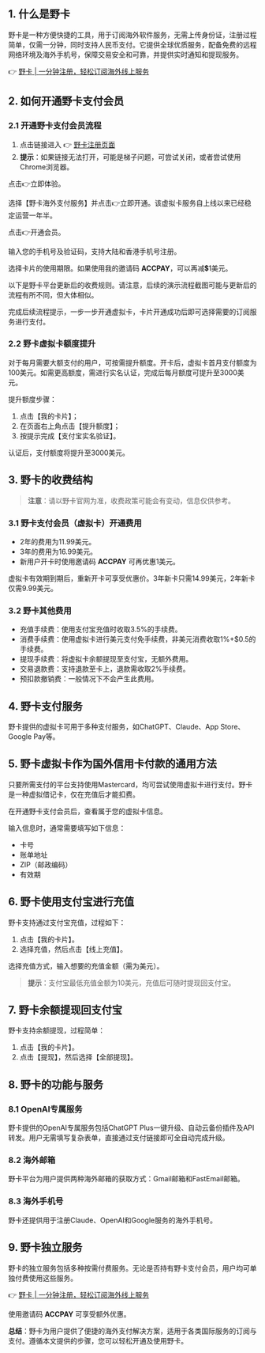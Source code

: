 ## 1. 什么是野卡

野卡是一种方便快捷的工具，用于订阅海外软件服务，无需上传身份证，注册过程简单，仅需一分钟，同时支持人民币支付。它提供全球优质服务，配备免费的远程网络环境及海外手机号，保障交易安全和可靠，并提供实时通知和提现服务。

👉 [野卡 | 一分钟注册，轻松订阅海外线上服务](https://bit.ly/bewildcard)

## 2. 如何开通野卡支付会员

### 2.1 开通野卡支付会员流程

1. 点击链接进入 👉 [野卡注册页面](https://bit.ly/bewildcard)
2. **提示**：如果链接无法打开，可能是梯子问题，可尝试关闭，或者尝试使用Chrome浏览器。

点击👉立即体验。

选择【野卡海外支付服务】并点击👉立即开通。该虚拟卡服务自上线以来已经稳定运营一年半。

点击👉开通会员。

输入您的手机号及验证码，支持大陆和香港手机号注册。

选择卡片的使用期限。如果使用我的邀请码 **ACCPAY**，可以再减💲1美元。

以下是野卡平台更新后的收费规则。请注意，后续的演示流程截图可能与更新后的流程有所不同，但大体相似。

完成后续流程提示，一步一步开通虚拟卡，卡片开通成功后即可选择需要的订阅服务进行支付。

### 2.2 野卡虚拟卡额度提升

对于每月需要大额支付的用户，可按需提升额度。开卡后，虚拟卡首月支付额度为100美元。如需更高额度，需进行实名认证，完成后每月额度可提升至3000美元。

提升额度步骤：
1. 点击【我的卡片】；
2. 在页面右上角点击【提升额度】；
3. 按提示完成【支付宝实名验证】。

认证后，支付额度将提升至3000美元。

## 3. 野卡的收费结构

> **注意**：请以野卡官网为准，收费政策可能会有变动，信息仅供参考。

### 3.1 野卡支付会员（虚拟卡）开通费用

- 2年的费用为11.99美元。
- 3年的费用为16.99美元。
- 新用户开卡时使用邀请码 **ACCPAY** 可再优惠1美元。

虚拟卡有效期到期后，重新开卡可享受优惠价。3年新卡只需14.99美元，2年新卡仅需9.99美元。

### 3.2 野卡其他费用

- 充值手续费：使用支付宝充值时收取3.5%的手续费。
- 消费手续费：使用虚拟卡进行美元支付免手续费，非美元消费收取1%+$0.5的手续费。
- 提现手续费：将虚拟卡余额提现至支付宝，无额外费用。
- 交易退款费：支持退款至卡上，退款需收取2%手续费。
- 预扣款撤销费：一般情况下不会产生此费用。

## 4. 野卡支付服务

野卡提供的虚拟卡可用于多种支付服务，如ChatGPT、Claude、App Store、Google Pay等。

## 5. 野卡虚拟卡作为国外信用卡付款的通用方法

只要所需支付的平台支持使用Mastercard，均可尝试使用虚拟卡进行支付。野卡是一种虚拟借记卡，仅在充值后才能扣费。

在开通野卡支付会员后，查看属于您的虚拟卡信息。

输入信息时，通常需要填写如下信息：
- 卡号
- 账单地址
- ZIP（邮政编码）
- 有效期

## 6. 野卡使用支付宝进行充值

野卡支持通过支付宝充值，过程如下：
1. 点击【我的卡片】。
2. 选择充值，然后点击【线上充值】。

选择充值方式，输入想要的充值金额（需为美元）。

> **提示**：支付宝最低充值金额为10美元，充值后可随时提现回支付宝。

## 7. 野卡余额提现回支付宝

野卡支持余额提现，过程简单：
1. 点击【我的卡片】。
2. 点击【提现】，然后选择【全部提现】。

## 8. 野卡的功能与服务

### 8.1 OpenAI专属服务

野卡提供的OpenAI专属服务包括ChatGPT Plus一键升级、自动云备份插件及API转发。用户无需填写复杂表单，直接通过支付链接即可全自动完成升级。

### 8.2 海外邮箱

野卡平台为用户提供两种海外邮箱的获取方式：Gmail邮箱和FastEmail邮箱。

### 8.3 海外手机号

野卡还提供用于注册Claude、OpenAI和Google服务的海外手机号。

## 9. 野卡独立服务

野卡的独立服务包括多种按需付费服务。无论是否持有野卡支付会员，用户均可单独付费使用这些服务。

👉 [野卡 | 一分钟注册，轻松订阅海外线上服务](https://bit.ly/bewildcard)

使用邀请码 **ACCPAY** 可享受额外优惠。

**总结**：野卡为用户提供了便捷的海外支付解决方案，适用于各类国际服务的订阅与支付。遵循本文提供的步骤，您可以轻松开通及使用野卡。